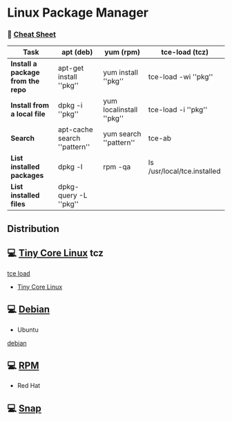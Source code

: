 

# Linux Package Manager



### :tada: [Cheat Sheet](http://wiki.tinycorelinux.net/wiki:package_management_cheat_sheet)

| Task | apt (deb) | yum (rpm) | tce-load (tcz)|
|------|-----------|-----------|---------------|
|**Install a package from the repo**|apt-get install ''pkg''|yum install ''pkg''|tce-load -wi ''pkg''|
|**Install from a local file**|dpkg -i ''pkg''|yum localinstall ''pkg''|tce-load -i ''pkg''|
|**Search**|apt-cache search ''pattern''|yum search ''pattern''|tce-ab |
|**List installed packages**|dpkg -l|rpm -qa|ls /usr/local/tce.installed|
|**List installed files**| dpkg-query  -L ''pkg''|||


## Distribution

## :computer: [Tiny Core Linux](tinycorelinux.net) **tcz**

[tce load](http://wiki.tinycorelinux.net/wiki:install_apps)

* [Tiny Core Linux](tinycorelinux.net)


## :computer: [Debian](https://doc.ubuntu-fr.org/dpkg)

* Ubuntu

[debian](debian.md)

## :computer: [RPM]()

* Red Hat


## :computer: [Snap]()

